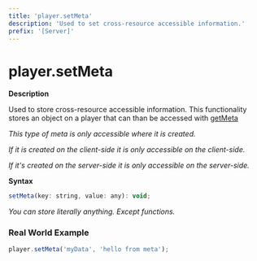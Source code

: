 ```yaml
---
title: 'player.setMeta'
description: 'Used to set cross-resource accessible information.'
prefix: '[Server]'
---
```


# player.setMeta

**Description**

Used to store cross-resource accessible information. This functionality stores an object on a player that can than be accessed with [getMeta](./getMeta.md)

_This type of meta is only accessible where it is created._

_If it is created on the client-side it is only accessible on the client-side._

_If it's created on the server-side it is only accessible on the server-side._

**Syntax**

```js
setMeta(key: string, value: any): void;
```

_You can store literally anything. Except functions._

### Real World Example

```js
player.setMeta('myData', 'hello from meta');
```
